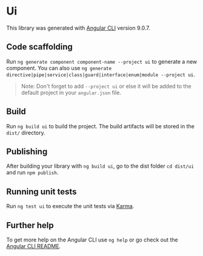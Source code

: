 # Ui

This library was generated with [Angular CLI](https://github.com/angular/angular-cli) version 9.0.7.

## Code scaffolding

Run `ng generate component component-name --project ui` to generate a new component. You can also use `ng generate directive|pipe|service|class|guard|interface|enum|module --project ui`.
> Note: Don't forget to add `--project ui` or else it will be added to the default project in your `angular.json` file. 

## Build

Run `ng build ui` to build the project. The build artifacts will be stored in the `dist/` directory.

## Publishing

After building your library with `ng build ui`, go to the dist folder `cd dist/ui` and run `npm publish`.

## Running unit tests

Run `ng test ui` to execute the unit tests via [Karma](https://karma-runner.github.io).

## Further help

To get more help on the Angular CLI use `ng help` or go check out the [Angular CLI README](https://github.com/angular/angular-cli/blob/master/README.md).
